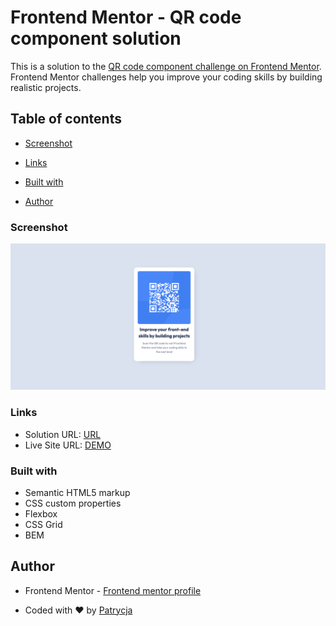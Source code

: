 # Frontend Mentor - QR code component solution

This is a solution to the [QR code component challenge on Frontend Mentor](https://www.frontendmentor.io/challenges/qr-code-component-iux_sIO_H). Frontend Mentor challenges help you improve your coding skills by building realistic projects.

## Table of contents

- [Screenshot](#screenshot)
- [Links](#links)

- [Built with](#built-with)
- [Author](#author)

### Screenshot

![](./images/screenshoot.png)

### Links

- Solution URL: [URL](https://github.com/Patrycja-dz/QR-code-component)
- Live Site URL: [DEMO](https://patrycja-dz.github.io/QR-code-component/)

### Built with

- Semantic HTML5 markup
- CSS custom properties
- Flexbox
- CSS Grid
- BEM

## Author

- Frontend Mentor - [Frontend mentor profile](https://www.frontendmentor.io/profile/Patrycja-dz)

- Coded with ♥ by <a href="https://github.com/Patrycja-dz">Patrycja </a>
